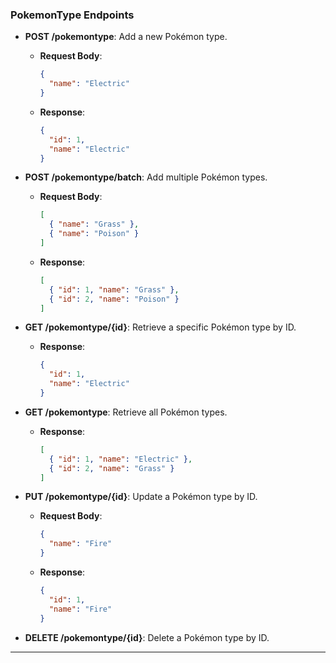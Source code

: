### **PokemonType Endpoints**

- **POST /pokemontype**: Add a new Pokémon type.
  - **Request Body**:
    ```json
    {
      "name": "Electric"
    }
    ```
  - **Response**:
    ```json
    {
      "id": 1,
      "name": "Electric"
    }
    ```

- **POST /pokemontype/batch**: Add multiple Pokémon types.
  - **Request Body**:
    ```json
    [
      { "name": "Grass" },
      { "name": "Poison" }
    ]
    ```
  - **Response**:
    ```json
    [
      { "id": 1, "name": "Grass" },
      { "id": 2, "name": "Poison" }
    ]
    ```

- **GET /pokemontype/{id}**: Retrieve a specific Pokémon type by ID.
  - **Response**:
    ```json
    {
      "id": 1,
      "name": "Electric"
    }
    ```

- **GET /pokemontype**: Retrieve all Pokémon types.
  - **Response**:
    ```json
    [
      { "id": 1, "name": "Electric" },
      { "id": 2, "name": "Grass" }
    ]
    ```

- **PUT /pokemontype/{id}**: Update a Pokémon type by ID.
  - **Request Body**:
    ```json
    {
      "name": "Fire"
    }
    ```
  - **Response**:
    ```json
    {
      "id": 1,
      "name": "Fire"
    }
    ```

- **DELETE /pokemontype/{id}**: Delete a Pokémon type by ID.

---
